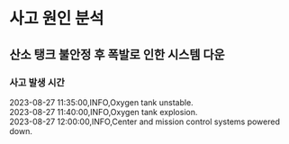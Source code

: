 # 사고 원인 분석

## 산소 탱크 불안정 후 폭발로 인한 시스템 다운

### 사고 발생 시간

2023-08-27 11:35:00,INFO,Oxygen tank unstable.   
2023-08-27 11:40:00,INFO,Oxygen tank explosion.   
2023-08-27 12:00:00,INFO,Center and mission control systems powered down.   
